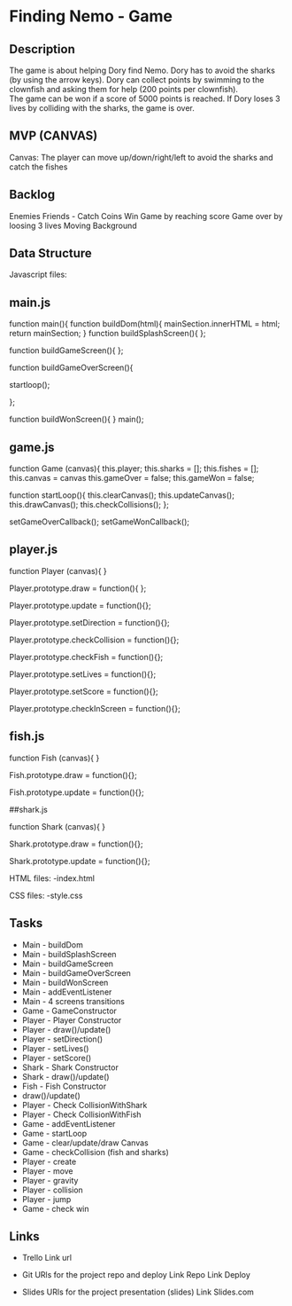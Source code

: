 # Finding Nemo - Game


## Description

The game is about helping Dory find Nemo. Dory has to avoid the sharks (by using the arrow keys). Dory can collect points by swimming to the clownfish and asking them for help (200 points per clownfish).  
The game can be won if a score of 5000 points is reached. 
If Dory loses 3 lives by colliding with the sharks, the game is over. 


## MVP (CANVAS)
Canvas: The player can move up/down/right/left to avoid the sharks and catch the fishes

## Backlog
Enemies
Friends - Catch Coins
Win Game by reaching score
Game over by loosing 3 lives
Moving Background


## Data Structure 

Javascript files:

## main.js

function main(){
  function buildDom(html){
    mainSection.innerHTML = html;
    return mainSection;
  }
  function buildSplashScreen(){
  };

function buildGameScreen(){
  };

  function buildGameOverScreen(){
  
  startloop();
  
  };

  function buildWonScreen(){ 
}
main();




## game.js
function Game (canvas){
  this.player;
  this.sharks = [];
  this.fishes = [];
  this.canvas = canvas
  this.gameOver = false;
  this.gameWon = false;
  
function startLoop(){
    this.clearCanvas();
    this.updateCanvas();
    this.drawCanvas();
    this.checkCollisions();
};

setGameOverCallback();
setGameWonCallback();



## player.js

function Player (canvas){
}

Player.prototype.draw = function(){
};

Player.prototype.update = function(){};

Player.prototype.setDirection = function(){};

Player.prototype.checkCollision = function(){};

Player.prototype.checkFish = function(){};

Player.prototype.setLives = function(){};

Player.prototype.setScore = function(){};

Player.prototype.checkInScreen = function(){};



## fish.js

function Fish (canvas){
}

Fish.prototype.draw = function(){};

Fish.prototype.update = function(){};


##shark.js

function Shark (canvas){
}

Shark.prototype.draw = function(){};

Shark.prototype.update = function(){};


HTML files:
-index.html

CSS files:
-style.css


## Tasks
- Main - buildDom
- Main - buildSplashScreen
- Main - buildGameScreen
- Main - buildGameOverScreen
- Main - buildWonScreen
- Main - addEventListener
- Main - 4 screens transitions
- Game - GameConstructor
- Player - Player Constructor
- Player - draw()/update()
- Player - setDirection()
- Player - setLives()
- Player - setScore()
- Shark - Shark Constructor
- Shark - draw()/update()
- Fish - Fish Constructor
- draw()/update()
- Player - Check CollisionWithShark
- Player - Check CollisionWithFish
- Game - addEventListener
- Game - startLoop
- Game - clear/update/draw Canvas
- Game - checkCollision (fish and sharks)
- Player - create
- Player - move
- Player - gravity
- Player - collision
- Player - jump
- Game - check win

## Links

- Trello
Link url

- Git
URls for the project repo and deploy Link Repo Link Deploy

- Slides
URls for the project presentation (slides) Link Slides.com
